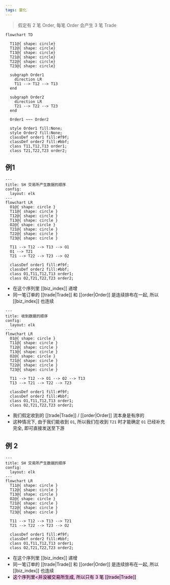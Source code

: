 ```yaml
---
tags: 量化
---
```

> 假定有 2 笔 Order, 每笔 Order 会产生 3 笔 Trade

```mermaid
flowchart TD

  T11@{ shape: circle}
  T12@{ shape: circle}
  T13@{ shape: circle}
  T21@{ shape: circle}
  T22@{ shape: circle}
  T23@{ shape: circle}

  subgraph Order1
    direction LR
    T11 --> T12 --> T13
  end

  subgraph Order2
    direction LR
    T21 --> T22 --> T23
  end

  Order1 ~~~ Order2
  
  style Order1 fill:None;
  style Order2 fill:None;
  classDef order1 fill:#f9f;
  classDef order2 fill:#bbf;
  class T11,T12,T13 order1;
  class T21,T22,T23 order2;
```
## 例1

```mermaid
---
title: SH 交易所产生数据的顺序
config:
  layout: elk
---
flowchart LR
  O1@{ shape: circle }
  T11@{ shape: circle }
  T12@{ shape: circle }
  T13@{ shape: circle }
  O2@{ shape: circle }
  T21@{ shape: circle }
  T22@{ shape: circle }
  T23@{ shape: circle }
  
  T11 --> T12 --> T13 --> O1
  O1 --> T21
  T21 --> T22 --> T23 --> O2
  
  classDef order1 fill:#f9f;
  classDef order2 fill:#bbf;
  class O1,T11,T12,T13 order1;
  class O2,T21,T22,T23 order2;
```
- 在这个序列里 [[biz_index]] 递增
- 同一笔订单的 [[trade|Trade]] 和 [[order|Order]] 是连续排布在一起, 所以 [[biz_index]] 也连续

```mermaid
---
title: 收到数据的顺序
config:
  layout: elk
---
flowchart LR
  O1@{ shape: circle }
  T11@{ shape: circle }
  T12@{ shape: circle }
  T13@{ shape: circle }
  O2@{ shape: circle }
  T21@{ shape: circle }
  T22@{ shape: circle }
  T23@{ shape: circle }
  
  T11 --> T12 --> O1 --> O2 --> T13
  T13 --> T21 --> T22 --> T23
  
  classDef order1 fill:#f9f;
  classDef order2 fill:#bbf;
  class O1,T11,T12,T13 order1;
  class O2,T21,T22,T23 order2;
```
- 我们假定收到的 [[trade|Trade]] / [[order|Order]] 流本身是有序的
- 这种情况下, 由于我们能收到 `O1`, 所以我们在收到 `T21` 时才能确定 `O1` 已经补充完全, 即可直接发送至下游
## 例 2
```mermaid
---
title: SH 交易所产生数据的顺序
config:
  layout: elk
---
flowchart LR
  T11@{ shape: circle }
  T12@{ shape: circle }
  T13@{ shape: circle }
  O2@{ shape: circle }
  T21@{ shape: circle }
  T22@{ shape: circle }
  T23@{ shape: circle }
  
  T11 --> T12 --> T13 --> T21
  T21 --> T22 --> T23 --> O2
  
  classDef order1 fill:#f9f;
  classDef order2 fill:#bbf;
  class O1,T11,T12,T13 order1;
  class O2,T21,T22,T23 order2;
```
- 在这个序列里 [[biz_index]] 递增
- 同一笔订单的 [[trade|Trade]] 和 [[order|Order]] 是连续排布在一起, 所以 [[biz_index]] 也连续
- <mark style="background: #FFB8EBA6;">这个序列里<<mark style="background: #FFB8EBA6;">并没被交易所生成</mark>, 所以只有 3 笔 [[trade|Trade]]

